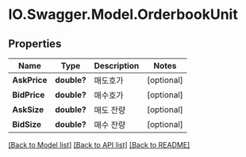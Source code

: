 # IO.Swagger.Model.OrderbookUnit
## Properties

Name | Type | Description | Notes
------------ | ------------- | ------------- | -------------
**AskPrice** | **double?** | 매도호가 | [optional] 
**BidPrice** | **double?** | 매수호가 | [optional] 
**AskSize** | **double?** | 매도 잔량 | [optional] 
**BidSize** | **double?** | 매수 잔량 | [optional] 

[[Back to Model list]](../README.md#documentation-for-models) [[Back to API list]](../README.md#documentation-for-api-endpoints) [[Back to README]](../README.md)

